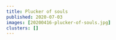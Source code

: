 ```yaml
---
title: Plucker of souls
published: 2020-07-03
images: [20200416-plucker-of-souls.jpg]
clusters: []
---
```

